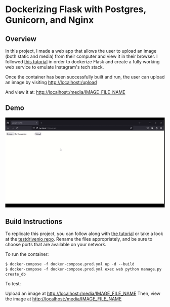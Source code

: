 # Dockerizing Flask with Postgres, Gunicorn, and Nginx

## Overview

In this project, I made a web app that allows the user to upload an image (both static and media) from their computer and view it in their browser. 
I followed [this tutorial](https://testdriven.io/blog/dockerizing-flask-with-postgres-gunicorn-and-nginx/) in order to dockerize Flask and create a fully working web service to emulate Instagram's tech stack.  

Once the container has been successfully built and run, the user can upload an image by visiting [http://localhost:<port>/upload](http://localhost:<port>/upload)

And view it at: [http://localhost:<port>/media/IMAGE_FILE_NAME](http://localhost:<port>/media/IMAGE_FILE_NAME)


## Demo
![gif of image upload](https://github.com/lbielicki/flask-on-docker/blob/media/bigdata_instagram_final_gif.gif)


## Build Instructions
To replicate this project, you can follow along with [the tutorial](https://testdriven.io/blog/dockerizing-flask-with-postgres-gunicorn-and-nginx/) or take a look at the [testdrivenio repo](https://github.com/testdrivenio/flask-on-docker). Rename the files appropriately, and be sure to choose ports that are available on your network. 

To run the container:
```
$ docker-compose -f docker-compose.prod.yml up -d --build
$ docker-compose -f docker-compose.prod.yml exec web python manage.py create_db
```
To test:

Upload an image at [http://localhost:<port>/media/IMAGE_FILE_NAME](http://localhost:<port>/media/IMAGE_FILE_NAME)
Then, view the image at [http://localhost:<port>/media/IMAGE_FILE_NAME](http://localhost:<port>/media/IMAGE_FILE_NAME)

